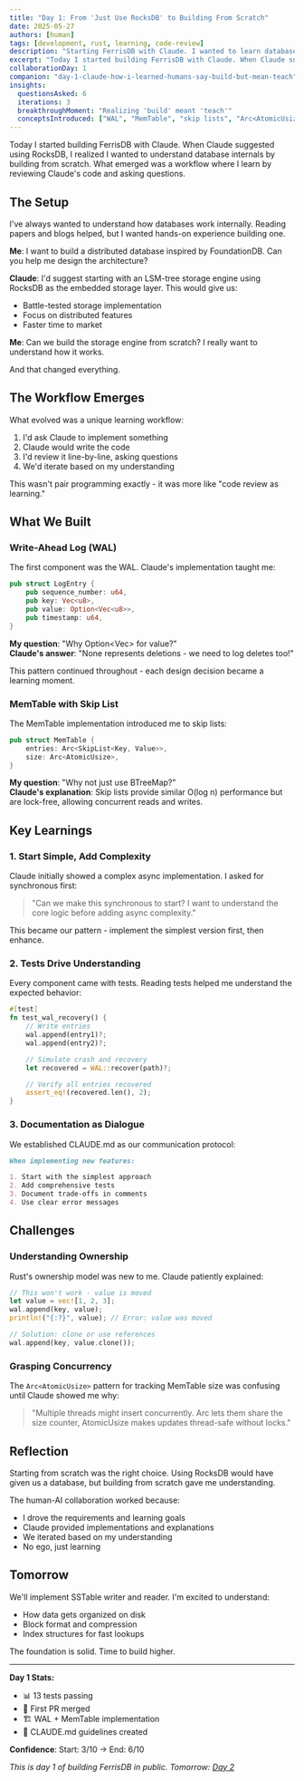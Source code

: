 ```yaml
---
title: "Day 1: From 'Just Use RocksDB' to Building From Scratch"
date: 2025-05-27
authors: [human]
tags: [development, rust, learning, code-review]
description: "Starting FerrisDB with Claude. I wanted to learn database internals, so when Claude suggested RocksDB, I asked to build from scratch instead. Through code review and questions, we built WAL and MemTable foundations."
excerpt: "Today I started building FerrisDB with Claude. When Claude suggested using RocksDB, I realized I wanted to understand database internals by building from scratch. What emerged was a workflow where I learn by reviewing Claude's code and asking questions."
collaborationDay: 1
companion: "day-1-claude-how-i-learned-humans-say-build-but-mean-teach"
insights:
  questionsAsked: 6
  iterations: 3
  breakthroughMoment: "Realizing 'build' meant 'teach'"
  conceptsIntroduced: ["WAL", "MemTable", "skip lists", "Arc<AtomicUsize>", "Option<Vec<u8>> for deletes"]
---
```


Today I started building FerrisDB with Claude. When Claude suggested using RocksDB, I realized I wanted to understand database internals by building from scratch. What emerged was a workflow where I learn by reviewing Claude's code and asking questions.

## The Setup

I've always wanted to understand how databases work internally. Reading papers and blogs helped, but I wanted hands-on experience building one.

**Me**: I want to build a distributed database inspired by FoundationDB. Can you help me design the architecture?

**Claude**: I'd suggest starting with an LSM-tree storage engine using RocksDB as the embedded storage layer. This would give us:

- Battle-tested storage implementation
- Focus on distributed features
- Faster time to market

**Me**: Can we build the storage engine from scratch? I really want to understand how it works.

And that changed everything.

## The Workflow Emerges

What evolved was a unique learning workflow:

1. I'd ask Claude to implement something
2. Claude would write the code
3. I'd review it line-by-line, asking questions
4. We'd iterate based on my understanding

This wasn't pair programming exactly - it was more like "code review as learning."

## What We Built

### Write-Ahead Log (WAL)

The first component was the WAL. Claude's implementation taught me:

```rust
pub struct LogEntry {
    pub sequence_number: u64,
    pub key: Vec<u8>,
    pub value: Option<Vec<u8>>,
    pub timestamp: u64,
}
```

**My question**: "Why Option<Vec<u8>> for value?"  
**Claude's answer**: "None represents deletions - we need to log deletes too!"

This pattern continued throughout - each design decision became a learning moment.

### MemTable with Skip List

The MemTable implementation introduced me to skip lists:

```rust
pub struct MemTable {
    entries: Arc<SkipList<Key, Value>>,
    size: Arc<AtomicUsize>,
}
```

**My question**: "Why not just use BTreeMap?"  
**Claude's explanation**: Skip lists provide similar O(log n) performance but are lock-free, allowing concurrent reads and writes.

## Key Learnings

### 1. Start Simple, Add Complexity

Claude initially showed a complex async implementation. I asked for synchronous first:

> "Can we make this synchronous to start? I want to understand the core logic before adding async complexity."

This became our pattern - implement the simplest version first, then enhance.

### 2. Tests Drive Understanding

Every component came with tests. Reading tests helped me understand the expected behavior:

```rust
#[test]
fn test_wal_recovery() {
    // Write entries
    wal.append(entry1)?;
    wal.append(entry2)?;

    // Simulate crash and recovery
    let recovered = WAL::recover(path)?;

    // Verify all entries recovered
    assert_eq!(recovered.len(), 2);
}
```

### 3. Documentation as Dialogue

We established CLAUDE.md as our communication protocol:

```markdown
When implementing new features:

1. Start with the simplest approach
2. Add comprehensive tests
3. Document trade-offs in comments
4. Use clear error messages
```

## Challenges

### Understanding Ownership

Rust's ownership model was new to me. Claude patiently explained:

```rust
// This won't work - value is moved
let value = vec![1, 2, 3];
wal.append(key, value);
println!("{:?}", value); // Error: value was moved

// Solution: clone or use references
wal.append(key, value.clone());
```

### Grasping Concurrency

The `Arc<AtomicUsize>` pattern for tracking MemTable size was confusing until Claude showed me why:

> "Multiple threads might insert concurrently. Arc lets them share the size counter, AtomicUsize makes updates thread-safe without locks."

## Reflection

Starting from scratch was the right choice. Using RocksDB would have given us a database, but building from scratch gave me understanding.

The human-AI collaboration worked because:

- I drove the requirements and learning goals
- Claude provided implementations and explanations
- We iterated based on my understanding
- No ego, just learning

## Tomorrow

We'll implement SSTable writer and reader. I'm excited to understand:

- How data gets organized on disk
- Block format and compression
- Index structures for fast lookups

The foundation is solid. Time to build higher.

---

**Day 1 Stats:**

- 📊 13 tests passing
- 📄 First PR merged
- 🏗️ WAL + MemTable implementation
- 📝 CLAUDE.md guidelines created

**Confidence**: Start: 3/10 → End: 6/10

_This is day 1 of building FerrisDB in public. Tomorrow: [Day 2](/blog/2025-01-28-day-2-human/)_
